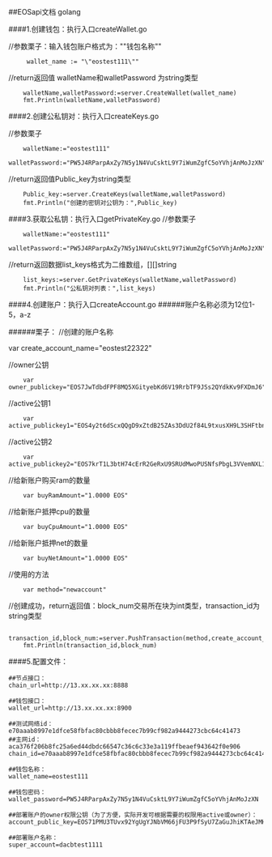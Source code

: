 ##EOSapi文档 golang

####1.创建钱包：执行入口createWallet.go


//参数栗子：输入钱包账户格式为："\"钱包名称"\"
```	
	 wallet_name := "\"eostest111\""

```
 //return返回值  walletName和walletPassword 为string类型
``` 
    walletName,walletPassword:=server.CreateWallet(wallet_name)
    fmt.Println(walletName,walletPassword)
```



####2.创建公私钥对：执行入口createKeys.go

//参数栗子
```	
	walletName:="eostest111"
	walletPassword:="PW5J4RParpAxZy7N5y1N4VuCsktL9Y7iWumZgfC5oYVhjAnMoJzXN"
```

//return返回值Public_key为string类型
```
	Public_key:=server.CreateKeys(walletName,walletPassword)
	fmt.Println("创建的密钥对公钥为：",Public_key)
```

####3.获取公私钥：执行入口getPrivateKey.go
//参数栗子
```
	walletName:="eostest111"
	walletPassword:="PW5J4RParpAxZy7N5y1N4VuCsktL9Y7iWumZgfC5oYVhjAnMoJzXN"
```
//return返回数据list_keys格式为二维数组，[][]string
```	
	list_keys:=server.GetPrivateKeys(walletName,walletPassword)
	fmt.Println("公私钥对列表：",list_keys)
```

####4.创建账户：执行入口createAccount.go
######账户名称必须为12位1-5，a-z
    
######栗子：
   //创建的账户名称
    	
   
   var create_account_name="eostest22322"
  
    
   //owner公钥
   
    
    	var owner_publickey="EOS7JwTdbdFPF8MQ5XGityebKd6V19RrbTF9JSs2QYdkKv9FXDmJ6"
   
    
   //active公钥1
   
    
    	var active_publickey1="EOS4y2t6dScxQQgD9xZtdB25ZAs3DdU2f84L9txusXH9L3SHFtbna"
    
   //active公钥2
    
    	var active_publickey2="EOS7krT1L3btH74cErR2GeRxU9SRUdMwoPUSNfsPbgL3VVemNXL1F"
   
   //给新账户购买ram的数量
    	
    	var buyRamAmount="1.0000 EOS"
    
   //给新账户抵押cpu的数量
    	
    	var buyCpuAmount="1.0000 EOS"
    
   //给新账户抵押net的数量
    	
    	var buyNetAmount="1.0000 EOS"
    
   //使用的方法
    	
    	var method="newaccount"
    
    
   //创建成功，return返回值：block_num交易所在块为int类型，transaction_id为string类型
    	
    	transaction_id,block_num:=server.PushTransaction(method,create_account_name,owner_publickey,active_publickey1,active_publickey2,buyRamAmount,buyCpuAmount,buyNetAmount)
    	fmt.Println(transaction_id,block_num)
    	
####5.配置文件：

    	
    ##节点接口：
    chain_url=http://13.xx.xx.xx:8888
    
    ##钱包接口：
    wallet_url=http://13.xx.xx.xx:8900
    
    ##测试网络id：e70aaab8997e1dfce58fbfac80cbbb8fecec7b99cf982a9444273cbc64c41473
    ##主网id： aca376f206b8fc25a6ed44dbdc66547c36c6c33e3a119ffbeaef943642f0e906
    chain_id=e70aaab8997e1dfce58fbfac80cbbb8fecec7b99cf982a9444273cbc64c41473
    
    ##钱包名称：
    wallet_name=eostest111
    
    ##钱包密码：
    wallet_password=PW5J4RParpAxZy7N5y1N4VuCsktL9Y7iWumZgfC5oYVhjAnMoJzXN
    
    ##部署账户的owner权限公钥（为了方便，实际开发可根据需要的权限用active或owner）：
    account_public_key=EOS71PMU3TUvx92YgUgYJNbVM66jFU3P9fSyU7ZaGuJhiKTAeJMHp
    
    ##部署账户名称：
    super_account=dacbtest1111	 	